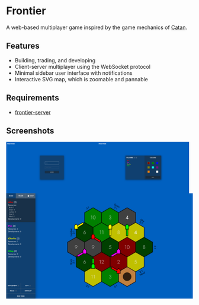 # Frontier
A web-based multiplayer game inspired by the game mechanics of [Catan](https://en.wikipedia.org/wiki/Catan). 
## Features
- Building, trading, and developing
- Client-server multiplayer using the WebSocket protocol
- Minimal sidebar user interface with notifications
- Interactive SVG map, which is zoomable and pannable
## Requirements
- [frontier-server](https://github.com/alexphanna/frontier-server)
## Screenshots
<div style="display: flex">
    <img src="screenshots/connect.png" width="49%" />
    <img src="screenshots/lobby.png" width="49%" />
</div>
<img src="screenshots/game.png"/>
